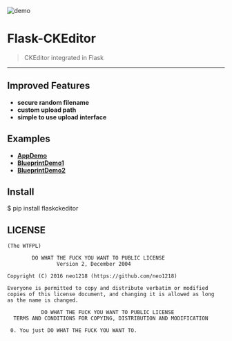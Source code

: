 ![demo](http://7xj431.com1.z0.glb.clouddn.com/demo)

# Flask-CKEditor

> CKEditor integrated in Flask

<hr/>

## Improved Features
+ **secure random filename**
+ **custom upload path**
+ **simple to use upload interface**

## Examples
+ [**AppDemo**](https://github.com/neo1218/flask-ckeditor/tree/master/examples/app)
+ [**BlueprintDemo1**]()
+ [**BlueprintDemo2**]()

## Install
$ pip install flaskckeditor

## LICENSE

    (The WTFPL)

            DO WHAT THE FUCK YOU WANT TO PUBLIC LICENSE
                    Version 2, December 2004

    Copyright (C) 2016 neo1218 (https://github.com/neo1218)

    Everyone is permitted to copy and distribute verbatim or modified
    copies of this license document, and changing it is allowed as long
    as the name is changed.

               DO WHAT THE FUCK YOU WANT TO PUBLIC LICENSE
      TERMS AND CONDITIONS FOR COPYING, DISTRIBUTION AND MODIFICATION

     0. You just DO WHAT THE FUCK YOU WANT TO.

